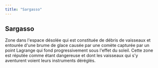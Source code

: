 ```yaml
---
title: "Sargasso"
---
```


Sargasso
--------

Zone dans l'espace désolée qui est constituée de débris de vaisseaux et entourée d'une brume de glace causée par une comète capturée par un point Lagrange qui fond progressivement sous l'effet du soleil. Cette zone est réputée comme étant dangereuse et dont les vaisseaux qui s'y aventurent voient leurs instruments déréglés. 

